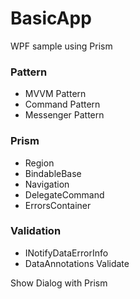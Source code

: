 # BasicApp
WPF sample using Prism

### Pattern
- MVVM Pattern
- Command Pattern
- Messenger Pattern
### Prism
- Region
- BindableBase
- Navigation
- DelegateCommand
- ErrorsContainer
### Validation
- INotifyDataErrorInfo
- DataAnnotations Validate

Show Dialog with Prism
